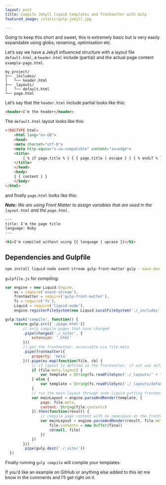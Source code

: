 ```yaml
---
layout: post
title: Compile Jekyll liquid templates and frontmatter with Gulp 
featured_image: /static/gulp-jekyll.jpg

---
```



Going to keep this short and sweet, this is extremely basic but is very easily expandable using globs, renaming, optimisation etc.

Let’s say we have a Jekyll influenced structure with a layout file `default.html`, a `header.html` include (partial) and the actual page content `example-page.html`.

```
my_project/
├── _includes/
│   └── header.html
├── _layouts/
│   └── default.html
└── page.html
```

Let’s say that the `header.html` include partial looks like this:

```html
<header>I'm the header</header>
```

The `default.html` layout looks like this:

```html
<!DOCTYPE html>
    <html lang="en-GB">
    <head>
    <meta charset="utf-8">
    <meta http-equiv="x-ua-compatible" content="ie=edge">
    <title> 
        { % if page.title % } { { page.title | escape } } { % endif % }
    </title>
    </head>
    <body>
    { { content } }
    </body>
</html>
```

and finally `page.html` looks like this:

***Note:** We are using Front Matter to assign variables that are used in the `layout.html` and the `page.html.`*

```html
---
title: I'm the page title
language: Ruby
---

<h1>I'm compiled without using {{ language | upcase }}</h1>
```

## Dependencies and Gulpfile

```sh
npm install liquid-node event-stream gulp-front-matter gulp --save-dev
```

`gulpfile.js` for compiling:

```js
var engine = new Liquid.Engine,
    es = require('event-stream'),
    frontmatter = require('gulp-front-matter'),
    fs = require('fs'),
    Liquid = require('liquid-node'),
    engine.registerFileSystem(new Liquid.LocalFileSystem('./_includes'))

gulp.task('compile', function() {
    return gulp.src(['./page.html'])
        // only compile pages that have changed
        .pipe(changed('./_site/', {
            extension: '.html'
        }))
        // get the frontmatter, accessible via file.meta
        .pipe(frontmatter({
            property: 'meta'
        })).pipe(es.map(function(file, cb) {
            // if layout is defined in the frontmatter, if not use default.html
            if (file.meta.layout) {
                var template = String(fs.readFileSync('./_layouts/' + file.meta.layout + '.html'))
            } else {
                var template = String(fs.readFileSync('./_layouts/default.html'))
            }
            // run the main layout through node-liquid putting frontmatter in 'page' namespace.
            var mainLayout = engine.parseAndRender(template, {
                page: file.meta,
                content: String(file.contents)
            }).then(function(result) {
                // compile page content with no namespace on the frontmatter
                var mainLayout = engine.parseAndRender(result, file.meta).then(function(final) {
                    file.contents = new Buffer(final)
                    cb(null, file)
                })
            })
        }))
        .pipe(gulp.dest('./_site/'))
  })
  ```
  
  Finally running `gulp compile` will compile your templates.
  
  If you’d like an example on GitHub or anything else added to this let me know in the comments and I’ll get right on it.
